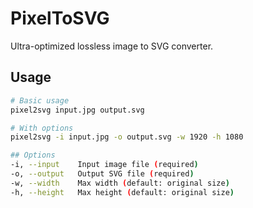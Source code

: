 # PixelToSVG

Ultra-optimized lossless image to SVG converter.

## Usage

```bash
# Basic usage
pixel2svg input.jpg output.svg

# With options
pixel2svg -i input.jpg -o output.svg -w 1920 -h 1080

## Options
-i, --input    Input image file (required)
-o, --output   Output SVG file (required)  
-w, --width    Max width (default: original size)
-h, --height   Max height (default: original size)